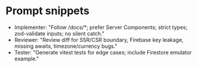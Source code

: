 # Prompt snippets
- Implementer: "Follow /docs/*; prefer Server Components; strict types; zod-validate inputs; no silent catch."
- Reviewer: "Review diff for SSR/CSR boundary, Firebase key leakage, missing awaits, timezone/currency bugs."
- Tester: "Generate vitest tests for edge cases; include Firestore emulator example."
